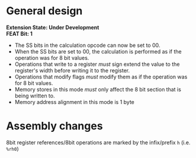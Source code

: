 # General design

**Extension State: Under Development**  
**FEAT Bit: 1**  

- The SS bits in the calculation opcode can now be set to 00.
- When the SS bits are set to 00, the calculation is performed as if the operation was for 8 bit values.
- Operations that write to a register _must_ sign extend the value to the register's width before writing it to the register.
- Operations that modify flags _must_ modify them as if the operation was for 8 bit values.
- Memory stores in this mode _must_ only affect the 8 bit section that is being written to.
- Memory address alignment in this mode is 1 byte


# Assembly changes

8bit register references/8bit operations are marked by the infix/prefix `h` (i.e. `%rh0`)
